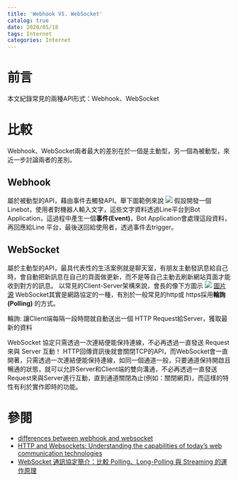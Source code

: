 ```yaml
---
title: 'Webhook VS. WebSocket'
catalog: true
date: 2020/05/18
tags: Internet
categories: Internet
---
```

<!-- toc -->
# 前言
本文紀錄常見的兩種API形式：Webhook、WebSocket
<!--more--> 
# 比較
Webhook、WebSocket兩者最大的差別在於一個是主動型，另一個為被動型，來近一步討論兩者的差別。
## Webhook
屬於被動型的API，藉由事件去觸發API。舉下圖範例來說
![](https://i.imgur.com/FbAKiNa.png)
假設開發一個Linebot，使用者對機器人輸入文字，這些文字資料透過Line平台到Bot Application，這過程中產生一個**事件(Event)**，Bot Application會處理這段資料，再回應給Line 平台，最後送回給使用者，透過事件去trigger。

## WebSocket
屬於主動型的API，最具代表性的生活案例就是聊天室，有朋友主動發訊息給自己時，會自動把新訊息在自己的頁面做更新，而不是等自己主動去刷新網站頁面才能收到對方的訊息。
以常見的Client-Server架構來說，會長的像下方圖示
![](https://i.imgur.com/U3Xxudd.png) [圖片源](https://www.pubnub.com/blog/websockets-vs-rest-api-understanding-the-difference/)
WebSocket其實是網路協定的一種，有別於一般常見的http或 https採用**輪詢(Polling)** 的方式。


輪詢: 讓Client端每隔一段時間就自動送出一個 HTTP Request給Server，獲取最新的資料



WebSocket 協定只需透過一次連結便能保持連線，不必再透過一直發送 Request 來與 Server 互動！
HTTP回傳資訊後就會關閉TCP的API，而WebSocket會一直開著，只需透過一次連結便能保持連線，如同一個通道一般，只要通道保持開啟且暢通的狀態，就可以允許Server和Client端的雙向溝通，不必再透過一直發送Request來與Server進行互動，直到通道關閉為止(例如：關閉網頁)，而這樣的特性有利於實作即時的功能。

# 參閱
* [differences between webhook and websocket](https://stackoverflow.com/questions/23172760/differences-between-webhook-and-websocket)
* [HTTP and Websockets: Understanding the capabilities of today’s web communication technologies](https://medium.com/platform-engineer/web-api-design-35df8167460)
* [WebSocket 通訊協定簡介：比較 Polling、Long-Polling 與 Streaming 的運作原理](https://blog.gtwang.org/web-development/websocket-protocol/)
